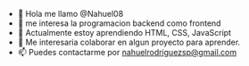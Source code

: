 - 👋 Hola me llamo @Nahuel08
- 👀 me interesa la programacion backend como frontend
- 🌱 Actualmente estoy aprendiendo HTML, CSS, JavaScript
- 💞️ Me interesaria colaborar en algun proyecto para aprender.
- 📫 Puedes contactarme por nahuelrodriguezsp@gmail.com

<!---
Nahuel08/Nahuel08 is a ✨ special ✨ repository because its `README.md` (this file) appears on your GitHub profile.
You can click the Preview link to take a look at your changes.
--->
